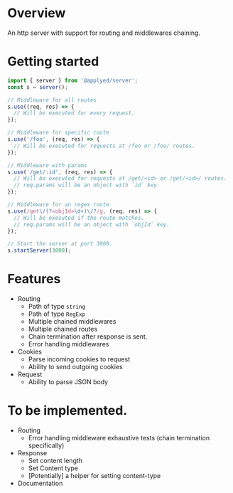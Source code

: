 # Overview 
An http server with support for routing and middlewares chaining.

# Getting started
```js
import { server } from '@applyed/server';
const s = server();

// Middleware for all routes
s.use((req, res) => {
  // Will be executed for every request.
});

// Middleware for specific route
s.use('/foo', (req, res) => {
  // Will be executed for requests at /foo or /foo/ routes.
});

// Middleware with params
s.use('/get/:id', (req, res) => {
  // Will be executed for requests at /get/<id> or /get/<id>/ routes.
  // req.params will be an object with `id` key.
});

// Middleware for an regex route
s.use(/get\/(?<objId>\d+)\/?/g, (req, res) => {
  // Will be executed if the route matches.
  // req.params will be an object with `objId` key.
});

// Start the server at port 3000.
s.startServer(3000);
```

# Features
- Routing
  - Path of type `string`
  - Path of type `RegExp`
  - Multiple chained middlewares
  - Multiple chained routes
  - Chain termination after response is sent.
  - Error handling middlewares
- Cookies
  - Parse incoming cookies to request
  - Ability to send outgoing cookies
- Request
  - Ability to parse JSON body

# To be implemented.
- Routing
  - Error handling middleware exhaustive tests (chain termination specifically)
- Response
  - Set content length
  - Set Content type
  - [Potentially] a helper for setting content-type
- Documentation